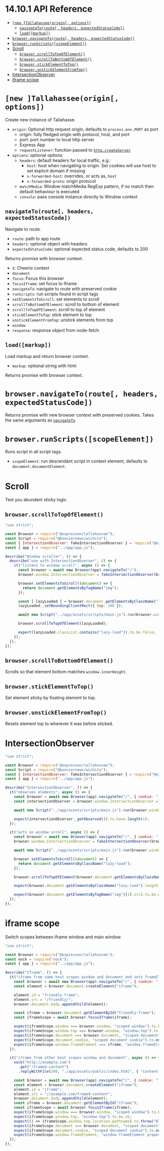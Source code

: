 <!-- version -->
# 14.10.1 API Reference
<!-- versionstop -->

<!-- toc -->

- [`[new ]Tallahassee(origin[, options])`](#new-tallahasseeorigin-options)
  - [`navigateTo(route[, headers, expectedStatusCode])`](#navigatetoroute-headers-expectedstatuscode)
  - [`load([markup])`](#loadmarkup)
- [`browser.navigateTo(route[, headers, expectedStatusCode])`](#browsernavigatetoroute-headers-expectedstatuscode)
- [`browser.runScripts([scopeElement])`](#browserrunscriptsscopeelement)
- [Scroll](#scroll)
  - [`browser.scrollToTopOfElement()`](#browserscrolltotopofelement)
  - [`browser.scrollToBottomOfElement()`](#browserscrolltobottomofelement)
  - [`browser.stickElementToTop()`](#browserstickelementtotop)
  - [`browser.unstickElementFromTop()`](#browserunstickelementfromtop)
- [IntersectionObserver](#intersectionobserver)
- [iframe scope](#iframe-scope)

<!-- tocstop -->

# `[new ]Tallahassee(origin[, options])`

Create new instance of Tallahasse.

- `origin`: Optional http request origin, defaults to `process.env.PORT` as port
    - origin: fully fledged origin with protocol, host, and port
    - port: port number to local http server
    - Express App
    - `requestListener`: function passed to [`http.createServer`](https://nodejs.org/docs/latest-v14.x/api/http.html#http_http_createserver_options_requestlistener)
- `options`: optional options
  - `headers`: default headers for local traffic, e.g.:
    - `host`: host when navigating to origin. Set cookies will use host to set explicit domain if missing
    - `x-forwarded-host`: overrides, or acts as, `host`
    - `x-forwarded-proto`: origin protocol
  - `matchMedia`: Window matchMedia RegExp pattern, if no match then default behaviour is executed
  - `console`: pass console instance directly to Window context

## `navigateTo(route[, headers, expectedStatusCode])`

Navigate to route.

- `route`: path to app route
- `headers`: optional object with headers
- `expectedStatusCode`: optional expected status code, defaults to 200

Returns promise with browser context.

- `$`: Cheerio context
- `document`
- `focus`: Focus this browser
- `focusIframe`: set focus to Iframe
- `navigateTo`: navigate to route with preserved cookie
- `runScripts`: run scripts found in script tags
- `setElementsToScroll`: set elements to scroll
- `scrollToBottomOfElement`: scroll to bottom of element
- `scrollToTopOfElement`: scroll to top of element
- `stickElementToTop`: stick element to top
- `unstickElementFromTop`: unstick elements from top
- `window`
- `response`: response object from node-fetch

## `load([markup])`

Load markup and return browser context.

- `markup`: optional string with html

Returns promise with browser context.

# `browser.navigateTo(route[, headers, expectedStatusCode])`

Returns promise with new browser context with preserved cookies. Takes the same arguments as [`navigateTo`](#navigatetoroute-headers-expectedstatuscode)

# `browser.runScripts([scopeElement])`

Runs script in all script tags.

- `scopeElement`: run descendant script in context element, defaults to `document.documentElement`.

# Scroll

Test you abundant sticky logic.

## `browser.scrollToTopOfElement()`

```javascript
"use strict";

const Browser = require("@expressen/tallahassee");
const Script = require("@bonniernews/wichita");
const { IntersectionObserver: fakeIntersectionObserver } = require("@expressen/tallahassee/lib");
const { app } = require("../app/app.js");

describe("Window scroller", () => {
  describe("use with IntersectionObserver", () => {
    it("listens to window scroll", async () => {
      const browser = await new Browser(app).navigateTo("/");
      browser.window.IntersectionObserver = fakeIntersectionObserver(browser);

      browser.setElementsToScroll((document) => {
        return document.getElementsByTagName("img");
      });

      const [ lazyLoaded ] = browser.document.getElementsByClassName("lazy-load");
      lazyLoaded._setBoundingClientRect({ top: 300 });

      await new Script("../app/assets/scripts/main.js").run(browser.window);

      browser.scrollToTopOfElement(lazyLoaded);

      expect(lazyLoaded.classList.contains("lazy-load")).to.be.false;
    });
  });
});
```

## `browser.scrollToBottomOfElement()`

Scrolls so that element bottom matches `window.innerHeight`.

## `browser.stickElementToTop()`

Set element sticky by fixating element to top.

## `browser.unstickElementFromTop()`

Resets element top to wherever it was before sticked.

# IntersectionObserver

```javascript
"use strict";

const Browser = require("@expressen/tallahassee");
const Script = require("@bonniernews/wichita");
const { IntersectionObserver: fakeIntersectionObserver } = require("@expressen/tallahassee/lib");
const { app } = require("../app/app.js");

describe("IntersectionObserver", () => {
  it("observes elements", async () => {
    const browser = await new Browser(app).navigateTo("/", { cookie: "_ga=1" });
    const intersectionObserver = browser.window.IntersectionObserver = fakeIntersectionObserver(browser);

    await new Script("../app/assets/scripts/main.js").run(browser.window);

    expect(intersectionObserver._getObserved()).to.have.length(1);
  });

  it("acts on window scroll", async () => {
    const browser = await new Browser(app).navigateTo("/", { cookie: "_ga=1" });
    browser.window.IntersectionObserver = fakeIntersectionObserver(browser);

    await new Script("../app/assets/scripts/main.js").run(browser.window);

    browser.setElementsToScroll((document) => {
      return document.getElementsByClassName("lazy-load");
    });

    browser.scrollToTopOfElement(browser.document.getElementsByClassName("lazy-load")[0]);

    expect(browser.document.getElementsByClassName("lazy-load").length).to.equal(0);

    expect(browser.document.getElementsByTagName("img")[1].src).to.be.ok;
  });
});
```

# iframe scope

Switch scopes between iframe window and main window.

```javascript
"use strict";

const Browser = require("@expressen/tallahassee");
const nock = require("nock");
const { app } = require("../app/app.js");

describe("Iframe", () => {
  it("iframe from same host scopes window and document and sets frameElement and inherits cookie", async () => {
    const browser = await new Browser(app).navigateTo("/", { cookie: "_ga=2" });
    const element = browser.document.createElement("iframe");

    element.id = "friendly-frame";
    element.src = "/friendly/";
    browser.document.body.appendChild(element);

    const iframe = browser.document.getElementById("friendly-frame");
    const iframeScope = await browser.focusIframe(iframe);

    expect(iframeScope.window === browser.window, "scoped window").to.be.false;
    expect(iframeScope.window.top === browser.window, "window.top").to.be.true;
    expect(iframeScope.document === browser.document, "scoped document").to.be.false;
    expect(iframeScope.document.cookie, "scoped document cookie").to.equal("_ga=2");
    expect(iframeScope.window.frameElement === iframe, "window.frameElement property").to.be.true;
  });

  it("iframe from other host scopes window and document", async () => {
    nock("http://example.com")
      .get("/framed-content")
      .replyWithFile(200, "./app/assets/public/index.html", { "Content-Type": "text/html" });

    const browser = await new Browser(app).navigateTo("/", { cookie: "_ga=2" });
    const element = browser.document.createElement("iframe");
    element.id = "iframe";
    element.src = "//example.com/framed-content";
    browser.document.body.appendChild(element);
    const iframe = browser.document.getElementById("iframe");
    const iframeScope = await browser.focusIframe(iframe);
    expect(iframeScope.window === browser.window, "scoped window").to.be.false;
    expect(iframeScope.window.top, "window.top").to.be.ok;
    expect(() => iframeScope.window.top.location.pathname).to.throw("Blocked a frame with origin \"http://example.com\" from accessing a cross-origin frame.");
    expect(iframeScope.document === browser.document, "scoped document").to.be.false;
    expect(iframeScope.document.cookie, "scoped document cookie").to.equal("");
    expect(iframeScope.window.frameElement, "window.frameElement property").to.be.undefined;
  });
});
```
